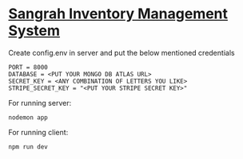 # [Sangrah Inventory Management System](https://rohit-sangrah.netlify.app/)

Create config.env in server and put the below mentioned credentials
```
PORT = 8000
DATABASE = <PUT YOUR MONGO DB ATLAS URL>
SECRET_KEY = <ANY COMBINATION OF LETTERS YOU LIKE>
STRIPE_SECRET_KEY = "<PUT YOUR STRIPE SECRET KEY>"
```

For running server:
```
nodemon app
```

For running client:
```
npm run dev
```
